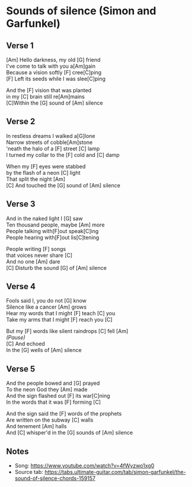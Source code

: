 # Sounds of silence (Simon and Garfunkel)

## Verse 1

[Am] Hello darkness, my old [G] friend  
I've come to talk with you a[Am]gain  
Because a vision softly [F] cree[C]ping  
[F] Left its seeds while I was slee[C]ping

And the [F] vision that was planted  
in my [C] brain still re[Am]mains  
[C]Within the [G] sound of [Am] silence
 
## Verse 2

In restless dreams I walked a[G]lone  
Narrow streets of cobble[Am]stone  
'neath the halo of a [F] street [C] lamp  
I turned my collar to the [F] cold and [C] damp

When my [F] eyes were stabbed  
by the flash of a neon [C] light  
That split the night [Am]  
[C] And touched the [G] sound of [Am] silence
 
## Verse 3

And in the naked light I [G] saw  
Ten thousand people, maybe [Am] more  
People talking with[F]out speak[C]ing  
People hearing with[F]out lis[C]tening

People writing [F] songs  
that voices never share [C]  
And no one [Am] dare  
[C] Disturb the sound [G] of [Am] silence
 
## Verse 4

Fools said I, you do not [G] know  
Silence like a cancer [Am] grows  
Hear my words that I might [F] teach [C] you  
Take my arms that I might [F] reach you [C]

But my [F] words like silent raindrops [C] fell [Am]  
_(Pause)_  
[C] And echoed  
In the [G] wells of [Am] silence  
 
## Verse 5

And the people bowed and [G] prayed  
To the neon God they [Am] made  
And the sign flashed out [F] its war[C]ning  
In the words that it was [F] forming [C]
                       
And the sign said the [F] words of the prophets  
Are written on the subway [C] walls  
And tenement [Am] halls  
And [C] whisper'd in the [G] sounds of [Am] silence

## Notes

- Song: <https://www.youtube.com/watch?v=4fWyzwo1xg0>
- Source tab: <https://tabs.ultimate-guitar.com/tab/simon-garfunkel/the-sound-of-silence-chords-159157>
